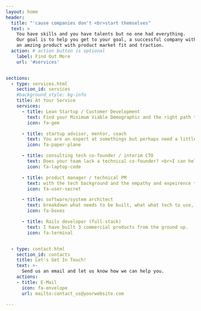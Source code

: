 ```yaml
---
layout: home
header:
  title: "'cause companies don't <br>start themselves"
  text: >
    You have skills and you have talents but no one had everything.
    Our goal is to help you get to your goal, a successful company with
    an amzing product with product market fit and traction.
  action: # action button is optional
    label: Find Out More
    url: '#services'


sections:
  - type: services.html
    section_id: services
    #background_style: bg-info
    title: At Your Service
    services:
      - title: Lean Startup / Customer Development
        text: Find your Minimum Viable Demographic and the right path to solve their problem
        icon: fa-gem

      - title: startup advisor, mentor, coach
        text: You are an expert at somethings but perhaps need a little ...
        icon: fa-paper-plane

      - title: consulting tech co-founder / interim CTO
        text: Does your team lack a technical co-founder? <br>I can help you get to the place where you can attract one.
        icon: fa-laptop-code

      - title: product manager / technical PM
        text: with the tech background and the empathy and expeirence to know your customer and their real problem, I can help you manange your product and help you build what you need now and what you need next < technical product manager >
        icon: fa-user-secret

      - title: software/system architect
        text: breakdown what needs to be built, what what tech to use, and how to get it done
        icon: fa-boxes

      - title: Rails developer (full-stack)
        text: I have built 3 commercial products from the ground up.
        icon: fa-terminal


  - type: contact.html
    section_id: contacts
    title: Let's Get In Touch!
    text: >-
      Send us an email and let us know how we can help you.
    actions:
    - title: E-Mail
      icon: fa-envelope
      url: mailto:contact_us@yourwebsite.com

---
```


